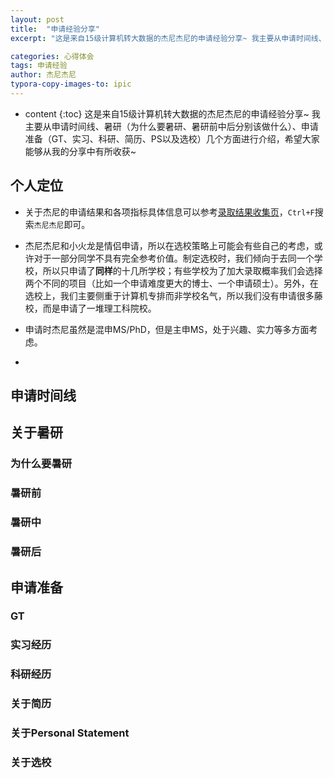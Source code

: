 ```yaml
---
layout: post
title:  "申请经验分享"
excerpt: "这是来自15级计算机转大数据的杰尼杰尼的申请经验分享~ 我主要从申请时间线、暑研（为什么要暑研、暑研前中后分别该做什么）、申请准备（GT、实习、科研、简历、PS以及选校）几个方面进行介绍，希望大家能够从我的分享中有所收获~"

categories: 心得体会
tags: 申请经验
author: 杰尼杰尼
typora-copy-images-to: ipic
---
```


* content
{:toc}
这是来自15级计算机转大数据的杰尼杰尼的申请经验分享~ 我主要从申请时间线、暑研（为什么要暑研、暑研前中后分别该做什么）、申请准备（GT、实习、科研、简历、PS以及选校）几个方面进行介绍，希望大家能够从我的分享中有所收获~



## 个人定位

- 关于杰尼的申请结果和各项指标具体信息可以参考[录取结果收集页](https://fdu-cooks.github.io/fdu-gradhotpot/collections/)，`Ctrl+F`搜索`杰尼杰尼`即可。
- 杰尼杰尼和小火龙是情侣申请，所以在选校策略上可能会有些自己的考虑，或许对于一部分同学不具有完全参考价值。制定选校时，我们倾向于去同一个学校，所以只申请了**同样**的十几所学校；有些学校为了加大录取概率我们会选择两个不同的项目（比如一个申请难度更大的博士、一个申请硕士）。另外，在选校上，我们主要侧重于计算机专排而非学校名气，所以我们没有申请很多藤校，而是申请了一堆理工科院校。

- 申请时杰尼虽然是混申MS/PhD，但是主申MS，处于兴趣、实力等多方面考虑。
- 

## 申请时间线

## 关于暑研

### 为什么要暑研

### 暑研前

### 暑研中

### 暑研后

## 申请准备

### GT

### 实习经历

### 科研经历

### 关于简历

### 关于Personal Statement

### 关于选校
